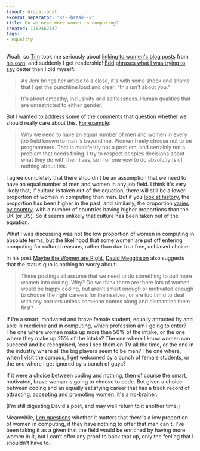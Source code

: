 ```yaml
---
layout: drupal-post
excerpt_separator: "<!--break-->"
title: Do we need more women in computing?
created: 1182462347
tags:
- equality
---
```

Woah, so [Tim][1] took me seriously about [linking to women's blog posts][3] from [his own][2], and suddenly I get readership! [Edd][4] [phrases what I was trying to say][5] better than I did myself:

> As Jeni brings her article to a close, it's with some shock and shame that I get the punchline loud and clear: "this isn't about you."

> It's about empathy, inclusivity and selflessness. Human qualities that are unrestricted to either gender.

[1]: http://www.tbray.org/ongoing/ "Tim Bray's Blog"
[2]: http://www.tbray.org/ongoing/When/200x/2007/06/20/Women "More on Missing Women"
[3]: http://www.jenitennison.com/blog/node/30 "How to get women into computing"
[4]: http://times.usefulinc.com/ "Edd Dumbill's Blog"
[5]: http://times.usefulinc.com/2007/06/21-jeni "Jeni Tennison on women in computing"

But I wanted to address some of the comments that question whether we should really care about this. [For example][8]:

> Why we need to have an equal number of men and women in every job field known to man is beyond me. Women freely choose not to be programmers. That is manifestly not a problem, and certainly not a problem that needs fixing. I try to respect peoples decisions about what they do with their lives, so I for one vow to do absolutly [sic] nothing about this.

[8]: http://www.jenitennison.com/blog/node/30#comment-3546

<!--break-->

I agree completely that there shouldn't be an assumption that we need to have an equal number of men and women in any job field. I think it's very likely that, if culture is taken out of the equation, there will still be a lower proportion of women in computing than men. But if you [look at history][10], the proportion has been higher in the past, and similarly, the proportion [varies by country][9], with a number of countries having higher proportions than the UK (or US). So it seems unlikely that culture has been taken out of the equation.

What I was discussing was not the low proportion of women in computing in absolute terms, but the likelihood that some women are put off entering computing for cultural reasons, rather than due to a free, unbiased choice.

[9]: http://www.iee.org/OnComms/Circuit/benefits/Editorials/Features/girl_geeks.cfm "Why aren't more girls 'geeks'?"
[10]: http://www.swivel.com/graphs/show/8320621 "Graph of Bachelor of Computer Science Degrees, Men and Women"

In his post [Maybe the Women are Right][7], [David Megginson][6] also suggests that the status quo is nothing to worry about:

> These postings all assume that we need to do something to pull more women into coding. Why? Do we think there are there lots of women would be happy coding, but aren’t smart enough or motivated enough to choose the right careers for themselves, or are too timid to deal with any barriers unless someone comes along and dismantles them first?

If I'm a smart, motivated and brave female student, equally attracted by and able in medicine and in computing, which profession am I going to enter? The one where women make up more than 50% of the intake, or the one where they make up 25% of the intake? The one where I know women can succeed and be recognised, 'cos I see them on TV all the time, or the one in the industry where all the big players seem to be men? The one where, when I visit the campus, I get welcomed by a bunch of female students, or the one where I get ignored by a bunch of guys?

If it were a choice between coding and nothing, then of course the smart, motivated, brave woman is going to choose to code. But given a choice between coding and an equally satisfying career that has a track record of attracting, accepting and promoting women, it's a no-brainer.

(I'm still digesting David's post, and may well return to it another time.)

[6]: http://www.megginson.com/ "David Megginson"
[7]: http://www.megginson.com/blogs/quoderat/2007/06/21/maybe-the-women-are-right/ "Maybe the Women are Right"

Meanwhile, [Len questions][11] whether it matters that there's a low proportion of women in computing, if they have nothing to offer that men can't. I've been taking it as a given that the field would be enriched by having more women in it, but I can't offer any proof to back that up, only the feeling that I shouldn't have to.

[11]: http://www.jenitennison.com/blog/node/30#comment-3552
